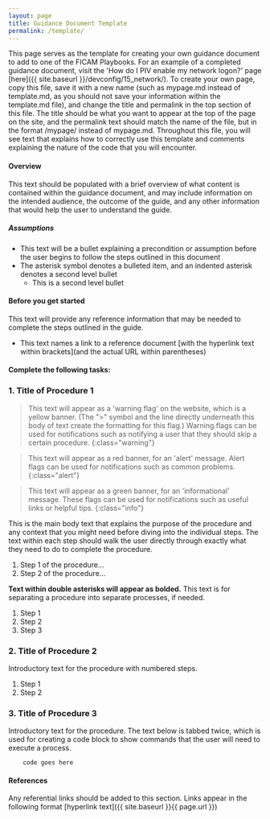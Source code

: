 ```yaml
---
layout: page
title: Guidance Document Template
permalink: /template/
---
```

This page serves as the template for creating your own guidance document to add to one of the FICAM Playbooks. For an example of a completed guidance document, visit the 'How do I PIV enable my network logon?' page [here]({{ site.baseurl }}/devconfig/15_network/). To create your own page, copy this file, save it with a new name (such as mypage.md instead of template.md, as you should not save your information within the template.md file), and change the title and permalink in the top section of this file. The title should be what you want to appear at the top of the page on the site, and the permalink text should match the name of the file, but in the format /mypage/ instead of mypage.md. Throughout this file, you will see text that explains how to correctly use this template and comments explaining the nature of the code that you will encounter.

<!--- For example, this code denotes a comment, and information written inside of it will not appear on the website but can be used as a reference for others viewing the file. -->

<!--- The code below allows for the use of an 'accordion' on the page, which collapses or shows text when you click on a section of it. This code should not be removed from the file. -->
<script>
$(function() {
  $( "#accordion" ).accordion({
    heightStyle: "content",
    collapsible: "true",
    active: "false"
  });
});
</script>

<!--- The '#' symbol is used to denote headers, with different amounts aligning with different header styles. -->

#### Overview
This text should be populated with a brief overview of what content is contained within the guidance document, and may include information on the intended audience, the outcome of the guide, and any other information that would help the user to understand the guide.

##### Assumptions
*  This text will be a bullet explaining a precondition or assumption before the user begins to follow the steps outlined in this document
*  The asterisk symbol denotes a bulleted item, and an indented asterisk denotes a second level bullet
    *  This is a second level bullet

#### Before you get started
This text will provide any reference information that may be needed to complete the steps outlined in the guide.

*  This text names a link to a reference document [with the hyperlink text within brackets](and the actual URL within parentheses)

#### Complete the following tasks:
<!--- The code below triggers the start of the accordion dropdown for the main steps of the guidance document. Leave this in place if you wish to use the accordion layout. -->
<div id="accordion" markdown="1">

<!-- Each accordion section will be formatted such that:
  the title is the text following the ###
  and the body of the accordion is within the <div></div> tags.
-->

### 1. Title of Procedure 1
<div markdown="1">

> This text will appear as a 'warning flag' on the website, which is a yellow banner. (The ">" symbol and the line directly underneath this body of text create the formatting for this flag.) Warning flags can be used for notifications such as notifying a user that they should skip a certain procedure.
{:class="warning"}

> This text will appear as a red banner, for an 'alert' message. Alert flags can be used for notifications such as common problems.
{:class="alert"}

> This text will appear as a green banner, for an 'informational' message. These flags can be used for notifications such as useful links or helpful tips.
{:class="info"}

This is the main body text that explains the purpose of the procedure and any context that you might need before diving into the individual steps. The text within each step should walk the user directly through exactly what they need to do to complete the procedure.

1.	Step 1 of the procedure...
2.	Step 2 of the procedure...

**Text within double asterisks will appear as bolded.** This text is for separating a procedure into separate  processes, if needed.

1.	Step 1
2.	Step 2
3.	Step 3

</div>

### 2. Title of Procedure 2
<div markdown="1">

Introductory text for the procedure with numbered steps.

1.	Step 1
2.	Step 2

</div>

### 3. Title of Procedure 3
<div markdown="1">

Introductory text for the procedure. The text below is tabbed twice, which is used for creating a code block to show commands that the user will need to execute a process.

        code goes here


</div>
</div>

#### References

Any referential links should be added to this section. Links appear in the following format [hyperlink text]({{ site.baseurl }}{{ page.url }})
